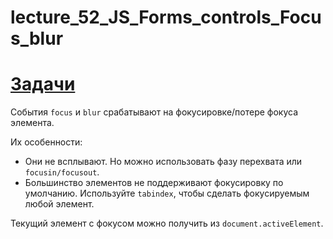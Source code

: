 # lecture_52_JS_Forms_controls_Focus_blur  

#  [Задачи ](https://github.com/schoolteacherMP/lecture_52_JS_Forms_controls_Focus_blur/blob/main/tasks.md)  

События `focus` и `blur` срабатывают на фокусировке/потере фокуса элемента.  

Их особенности:  

- Они не всплывают. Но можно использовать фазу перехвата или `focusin/focusout`.  
- Большинство элементов не поддерживают фокусировку по умолчанию. Используйте `tabindex`, чтобы сделать фокусируемым любой элемент.  

Текущий элемент с фокусом можно получить из `document.activeElement`.  
